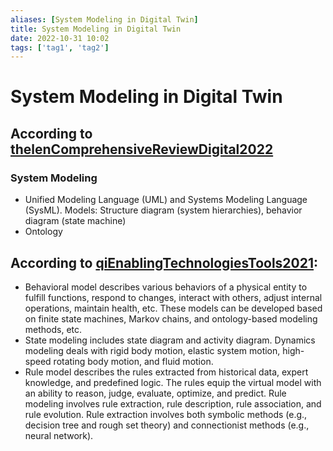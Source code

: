 ```yaml
---
aliases: [System Modeling in Digital Twin]
title: System Modeling in Digital Twin
date: 2022-10-31 10:02
tags: ['tag1', 'tag2']
---
```


# System Modeling in Digital Twin

## According to [thelenComprehensiveReviewDigital2022](../zotero/thelenComprehensiveReviewDigital2022.md)

### System Modeling

  - Unified Modeling Language (UML) and Systems Modeling Language (SysML). Models: Structure diagram (system hierarchies), behavior diagram (state machine)
  - Ontology

## According to [qiEnablingTechnologiesTools2021](qiEnablingTechnologiesTools2021.md):

- Behavioral model describes various behaviors of a physical entity to fulfill functions, respond to changes, interact with others, adjust internal operations, maintain health, etc. These models can be developed based on finite state machines, Markov chains, and ontology-based modeling methods, etc.
- State modeling includes state diagram and activity diagram. Dynamics modeling deals with rigid body motion, elastic system motion, high-speed rotating body motion, and fluid motion.
- Rule model describes the rules extracted from historical data, expert knowledge, and predefined logic. The rules equip the virtual model with an ability to reason, judge, evaluate, optimize, and predict. Rule modeling involves rule extraction, rule description, rule association, and rule evolution. Rule extraction involves both symbolic methods (e.g., decision tree and rough set theory) and connectionist methods (e.g., neural network).